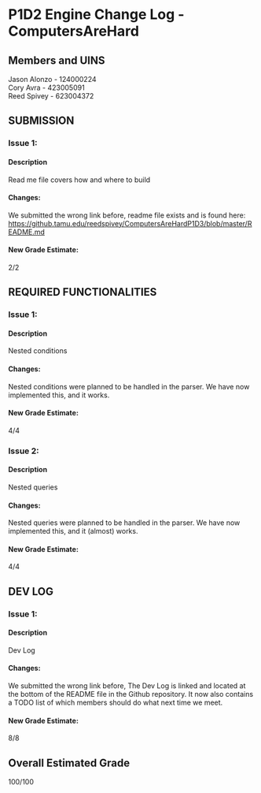 # P1D2 Engine Change Log - ComputersAreHard

## Members and UINS
Jason Alonzo - 124000224<br>
Cory Avra - 423005091<br>
Reed Spivey - 623004372


## SUBMISSION

### Issue 1:
#### Description
Read me file covers how and where to build
#### Changes:
We submitted the wrong link before, readme file exists and is found here: https://github.tamu.edu/reedspivey/ComputersAreHardP1D3/blob/master/README.md
#### New Grade Estimate: 
2/2

## REQUIRED FUNCTIONALITIES

### Issue 1:
#### Description
Nested conditions
#### Changes:
Nested conditions were planned to be handled in the parser. We have now implemented this, and it works. 
#### New Grade Estimate:
4/4

### Issue 2:
#### Description
Nested queries
#### Changes:
Nested queries were planned to be handled in the parser. We have now implemented this, and it (almost) works. 
#### New Grade Estimate:
4/4

## DEV LOG

### Issue 1:
#### Description
Dev Log
#### Changes:
We submitted the wrong link before, The Dev Log is linked and located at the bottom of the README file in the Github repository. It now also contains a TODO list of which members should do what next time we meet. 
#### New Grade Estimate:
8/8

## Overall Estimated Grade
100/100